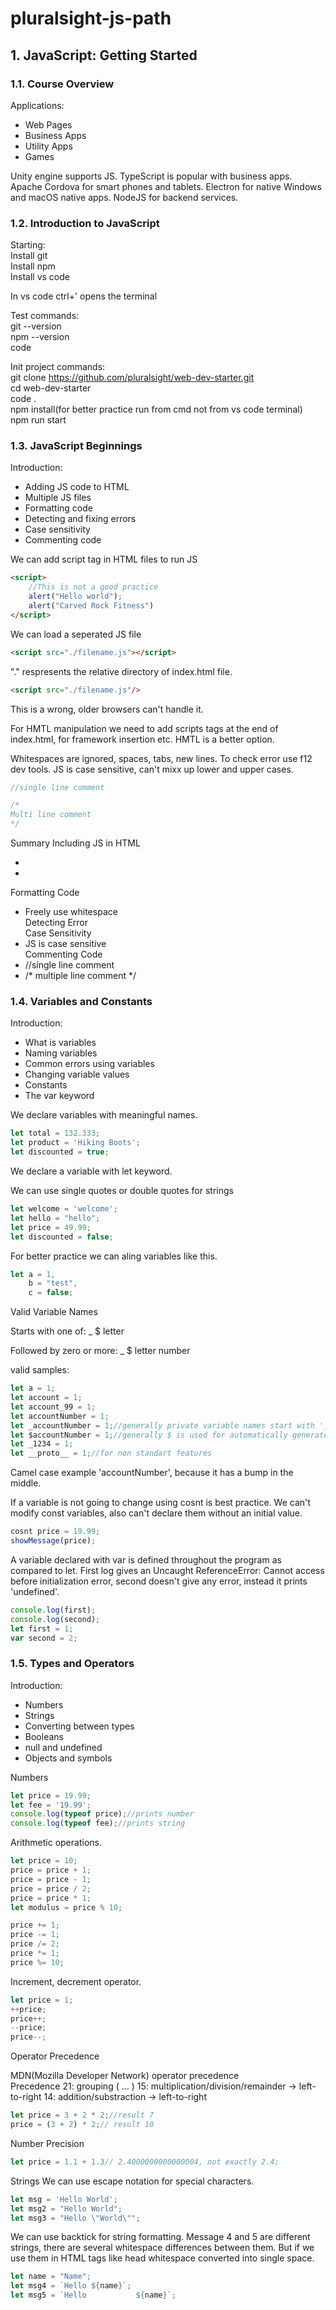 # pluralsight-js-path
## 1. JavaScript: Getting Started
### 1.1. Course Overview

Applications:
 - Web Pages
 - Business Apps
 - Utility Apps
 - Games

Unity engine supports JS. 
TypeScript is popular with business apps.
Apache Cordova for smart phones and tablets.
Electron for native Windows and macOS native apps.
NodeJS for backend services.

### 1.2. Introduction to JavaScript

Starting:  
Install git  
Install npm  
Install vs code  

In vs code ctrl+' opens the terminal

Test commands:  
git --version  
npm --version  
code  

Init project commands:  
git clone https://github.com/pluralsight/web-dev-starter.git  
cd web-dev-starter  
code .  
npm install(for better practice run from cmd not from vs code terminal)  
npm run start  

### 1.3. JavaScript Beginnings

Introduction:
- Adding JS code to HTML
- Multiple JS files
- Formatting code
- Detecting and fixing errors
- Case sensitivity
- Commenting code

We can add script tag in HTML files to run JS
```html
<script>
    //This is not a good practice
    alert("Hello world");
    alert("Carved Rock Fitness")
</script>
```
We can load a seperated JS file

```html
<script src="./filename.js"></script>
```
"." respresents the relative directory of index.html file. 

```html
<script src="./filename.js"/>
```
This is a wrong, older browsers can't handle it.

For HMTL manipulation we need to add scripts tags at the end of index.html, for framework insertion etc. HMTL <head> is a better option.  

Whitespaces are ignored, spaces, tabs, new lines.
To check error use f12 dev tools.
JS is case sensitive, can't mixx up lower and upper cases.

```js
//single line comment

/*
Multi line comment
*/
```

Summary
Including JS in HTML  
- <script></script>  
- <script src="./filename.js"></script>  
Formatting Code  
- Freely use whitespace  
Detecting Error  
Case Sensitivity  
- JS is case sensitive  
Commenting Code  
- //single line comment  
- /* multiple line comment */  

### 1.4. Variables and Constants

Introduction:
- What is variables
- Naming variables
- Common errors using variables
- Changing variable values
- Constants
- The var keyword

We declare variables with meaningful names.

```js
let total = 132.333;
let product = 'Hiking Boots';
let discounted = true;
```
We declare a variable with let keyword.

We can use single quotes or double quotes for strings
```js
let welcome = 'welcome';
let hello = "hello"; 
let price = 49.99;
let discounted = false;
```
For better practice we can aling variables like this.
```js
let a = 1, 
    b = "test", 
    c = false;
```

Valid Variable Names

Starts with one of: _ $ letter

Followed by zero or more: _ $ letter number

valid samples:  
```js
let a = 1;
let account = 1;
let account_99 = 1;
let accountNumber = 1;
let _accountNumber = 1;//generally private variable names start with '_'
let $accountNumber = 1;//generally $ is used for automatically generated code  
let _1234 = 1;
let __proto__ = 1;//for non standart features 
```
Camel case example 'accountNumber', because it has a bump in the middle.

If a variable is not going to change using cosnt is best practice.
We can't modify const variables, also can't declare them without an initial value.
```js
cosnt price = 19.99;
showMessage(price);
```

A variable declared with var is defined throughout the program as compared to let.
First log gives an Uncaught ReferenceError: Cannot access before initialization error, second doesn't give any error, instead it prints 'undefined'.
```js
console.log(first);
console.log(second);
let first = 1;
var second = 2;
```

### 1.5. Types and Operators

Introduction:
- Numbers
- Strings
- Converting between types
- Booleans
- null and undefined
- Objects and symbols

Numbers
```js
let price = 19.99;
let fee = '19.99';
console.log(typeof price);//prints number
console.log(typeof fee);//prints string
```

Arithmetic operations.
```js
let price = 10;
price = price + 1;
price = price - 1;
price = price / 2;
price = price * 1;
let modulus = price % 10;

price += 1;
price -= 1;
price /= 2;
price *= 1;
price %= 10;
```
Increment, decrement operator.
```js
let price = 1;
++price;
price++;
--price;
price--;
```
Operator Precedence

MDN(Mozilla Developer Network) operator precedence  
Precedence
    21: grouping ( ... )
    15: multiplication/division/remainder -> left-to-right
    14: addition/substraction -> left-to-right

```js
let price = 3 + 2 * 2;//result 7
price = (3 + 2) * 2;// result 10
```

Number Precision

```js
let price = 1.1 + 1.3// 2.4000000000000004, not exactly 2.4;
```

Strings
We can use escape notation for special characters.
```js
let msg = 'Hello World';
let msg2 = "Hello World";
let msg3 = "Hello \"World\"";
```
We can use backtick for string formatting. Message 4 and 5 are different strings, there are several whitespace differences between them. But if we use them in HTML tags like head whitespace converted into single space.
```js
let name = "Name";
let msg4 = `Hello ${name}`;
let msg5 = `Hello           ${name}`;
```
